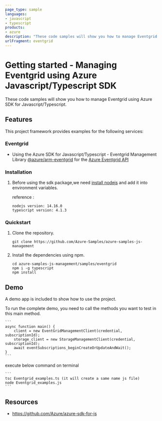 ```yaml
---
page_type: sample
languages:
- javascript
- typescript
products:
- azure
description: "These code samples will show you how to manage Eventgrid using Azure SDK for Javascript/Typescript."
urlFragment: eventgrid
---
```


# Getting started - Managing Eventgrid using Azure Javascript/Typescript SDK

These code samples will show you how to manage Eventgrid using Azure SDK for Javascript/Typescript.

## Features

This project framework provides examples for the following services:

### Eventgrid
* Using the Azure SDK for Javascript/Typescript - Eventgrid Management Library [@azure/arm-eventgrid](https://www.npmjs.com/package/@azure/arm-eventgrid) for the [Azure Eventgrid API](https://docs.microsoft.com/en-us/rest/api/eventgrid/)


### Installation

1.  Before using the sdk package,we need [install nodejs](https://nodejs.org/en/download/) and add it into environment variables.

    reference :
    
    ```
    nodejs version: 14.16.0
    typescript version: 4.1.3
    ```

### Quickstart

1.  Clone the repository.

    ```
    git clone https://github.com/Azure-Samples/azure-samples-js-management
    ```

2.  Install the dependencies using npm.

    ```
    cd azure-samples-js-management/samples/eventgrid
    npm i -g typescript
    npm install
    ```

## Demo

A demo app is included to show how to use the project.

To run the complete demo, you need to call the methods you want to test in this main method.

    ```
    async function main() {
        client = new EventGridManagementClient(credential, subscriptionId);
        storage_client = new StorageManagementClient(credential, subscriptionId);
        await eventSubscriptions_beginCreateOrUpdateAndWait();
    }
    ```

execute below command on terminal

    ```
    tsc Eventgrid_examples.ts (it will create a same name js file)
    node Eventgrid_examples.js
    ```

## Resources

- https://github.com/Azure/azure-sdk-for-js